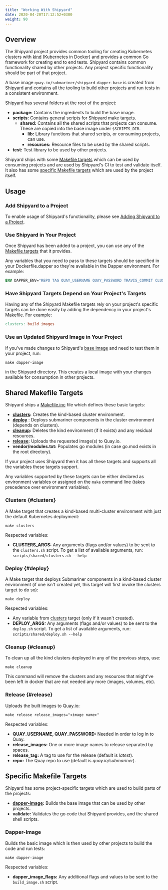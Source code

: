 ```yaml
---
title: "Working With Shipyard"
date: 2020-04-20T17:12:52+0300
weight: 90
---
```


## Overview

The Shipyard project provides common tooling for creating Kubernetes clusters with [kind](https://github.com/kubernetes-sigs/kind)
(Kubernetes in Docker) and provides a common Go framework for creating end to end tests.
Shipyard contains common functionality shared by other projects. Any project specific functionality should be part of that project.

A base image `quay.io/submariner/shipyard-dapper-base` is created from Shipyard and contains all the tooling to build other projects and run
tests in a consistent environment.

Shipyard has several folders at the root of the project:

* **package:** Contains the ingredients to build the base image.
* **scripts:** Contains general scripts for Shipyard make targets.
  * **shared:** Contains all the shared scripts that projects can consume. These are copied into the base image under `$SCRIPTS_DIR`.
    * **lib:** Library functions that shared scripts, or consuming projects, can use.
    * **resources:** Resource files to be used by the shared scripts.
* **test:** Test library to be used by other projects.

Shipyard ships with some [Makefile targets](#shared-makefile-targets) which can be used by consuming projects and are used by Shipyard's CI
to test and validate itself. It also has some [specific Makefile targets](#specific-makefile-targets) which are used by the project itself.

## Usage

### Add Shipyard to a Project

To enable usage of Shipyard's functionality, please see [Adding Shipyard to a Project](first_time).

### Use Shipyard in Your Project

Once Shipyard has been added to a project, you can use any of the [Makefile targets](#shared-makefile-targets) that it provides.

Any variables that you need to pass to these targets should be specified in your Dockerfile.dapper so they're available in the Dapper
environment. For example:

```Dockerfile
ENV DAPPER_ENV="REPO TAG QUAY_USERNAME QUAY_PASSWORD TRAVIS_COMMIT CLUSTERS_ARGS DEPLOY_ARGS"
```

### Have Shipyard Targets Depend on Your Project's Targets

Having any of the Shipyard Makefile targets rely on your project's specific targets can be done easily by adding the dependency in your
project's Makefile. For example:

```Makefile
clusters: build images
```

### Use an Updated Shipyard Image in Your Project

If you've made changes to Shipyard's [base image](#dapper-image) and need to test them in your project, run:

```shell
make dapper-image
```

in the Shipyard directory. This creates a local image with your changes available for consumption in other projects.

## Shared Makefile Targets

Shipyard ships a [Makefile.inc] file which defines these basic targets:

* **[clusters](#clusters):** Creates the kind-based cluster environment.
* **[deploy](#deploy)** : Deploys submariner components in the cluster environment (depends on clusters).
* **[cleanup](#cleanup):** Deletes the kind environment (if it exists) and any residual resources.
* **[release](#release):** Uploads the requested image(s) to Quay.io.
* **vendor/modules.txt:** Populates go modules (in case go.mod exists in the root directory).

If your project uses Shipyard then it has all these targets and supports all the variables these targets support.

Any variables supported by these targets can be either declared as environment variables or assigned on the `make` command line (takes
precedence over environment variables).

### Clusters {#clusters}

A Make target that creates a kind-based multi-cluster environment with just the default Kubernetes deployment:

```shell
make clusters
```

Respected variables:

* **CLUSTERS_ARGS:** Any arguments (flags and/or values) to be sent to the `clusters.sh` script. To get a list of available arguments, run:
  `scripts/shared/clusters.sh --help`

### Deploy {#deploy}

A Make target that deploys Submariner components in a kind-based cluster environment (if one isn't created yet, this target will first
invoke the clusters target to do so):

```shell
make deploy
```

Respected variables:

* Any variable from [clusters](#clusters) target (only if it wasn't created).
* **DEPLOY_ARGS:** Any arguments (flags and/or values) to be sent to the `deploy.sh` script. To get a list of available arguments, run:
  `scripts/shared/deploy.sh --help`

### Cleanup {#cleanup}

To clean up all the kind clusters deployed in any of the previous steps, use:

```shell
make cleanup
```

This command will remove the clusters and any resources that might've been left in docker that are not needed any more (images, volumes,
etc).

### Release {#release}

Uploads the built images to Quay.io:

```shell
make release release_images="<image name>"
```

Respected variables:

* **QUAY_USERNAME, QUAY_PASSWORD:** Needed in order to log in to Quay.
* **release_images:** One or more image names to release separated by spaces.
* **release_tag:** A tag to use for the release (default is *latest*).
* **repo:** The Quay repo to use (default is *quay.io/submariner*).

## Specific Makefile Targets

Shipyard has some project-specific targets which are used to build parts of the projects:

* **[dapper-image](#dapper-image):** Builds the base image that can be used by other projects.
* **validate:** Validates the go code that Shipyard provides, and the shared shell scripts.

### Dapper-Image

Builds the basic image which is then used by other projects to build the code and run tests:

```shell
make dapper-image
```

Respected variables:

* **dapper_image_flags:** Any additional flags and values to be sent to the `build_image.sh` script.

[Makefile.inc]: https://github.com/submariner-io/shipyard/blob/master/Makefile.inc
